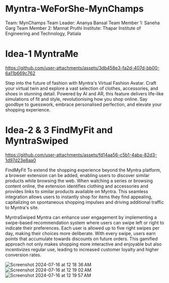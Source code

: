 # Myntra-WeForShe-MynChamps
Team: MynChamps
Team Leader: Ananya Bansal
Team Member 1: Saneha Garg
Team Member 2: Mannat Pruthi
Institute: Thapar Institute of Engineering and Technology, Patiala

# Idea-1 MyntraMe

https://github.com/user-attachments/assets/3db458e3-fa2d-407d-bb00-6a11b669c762

Step into the future of fashion with Myntra's Virtual Fashion Avatar. Craft your virtual twin and explore a vast selection of clothes, accessories, and shoes in stunning detail. Powered by AI and AR, this feature delivers life-like simulations of fit and style, revolutionising how you shop online. Say goodbye to guesswork, embrace personalised perfection, and elevate your shopping experience.


# Idea-2 & 3 FindMyFit and MyntraSwiped

https://github.com/user-attachments/assets/fd14aa56-c5b1-4aba-82d3-1d97d23e8aa0

FindMyFit
To extend the shopping experience beyond the Myntra platform, a browser extension can be added, enabling users to discover similar products while browsing the web. When watching a series or browsing content online, the extension identifies clothing and accessories and provides links to similar products available on Myntra. This seamless integration allows users to instantly shop for items they find appealing, capitalizing on spontaneous shopping impulses and driving additional traffic to Myntra's site.

MyntraSwiped
Myntra can enhance user engagement by implementing a swipe-based recommendation system where users can swipe left or right to indicate their preferences. Each user is allowed up to five right swipes per day, making their choices more deliberate. With every swipe, users earn points that accumulate towards discounts on future orders. This gamified approach not only makes shopping more interactive and enjoyable but also incentivizes regular use, leading to increased customer loyalty and higher conversion rates.


![Screenshot 2024-07-16 at 12 18 36 AM](https://github.com/user-attachments/assets/2932f0b3-ea11-455f-9da4-5d51c4b043bd)
![Screenshot 2024-07-16 at 12 19 02 AM](https://github.com/user-attachments/assets/50439afa-d0ff-404c-aa71-d5b325c8ee5c)
![Screenshot 2024-07-16 at 12 19 57 AM](https://github.com/user-attachments/assets/6085b0b8-500a-46a9-a16c-6e04d7499a9c)
